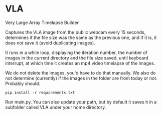 # VLA
Very Large Array Timelapse Builder

Captures the VLA image from the public webcam every 15 seconds, determines if the file size was the same as the previous one, and if it is, it does not save it (avoid duplicating images).  

It runs in a while loop, displaying the iteration number, the number of images in the current directory and the file size saved, until keyboard interrupt, at which time it creates an mp4 video timelapse of the images.  

We do not delete the images, you'd have to do that manually.  We also do not determine (currently) if the images in the folder are from today or not.  Probably should.


`pip install -r requirements.txt`

Run main.py.  You can also update your path, but by default it saves it in a subfolder called VLA under your home directory.
